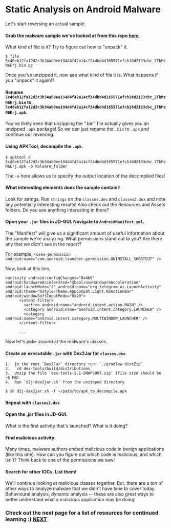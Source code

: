 # Static Analysis on Android Malware

Let's start reversing an actual sample.

#### Grab the malware sample we've looked at from this repo [here](). 

What kind of file is it? Try to figure out how to "unpack" it. 

`$ file 5c40eb12fa12d2c3b34ab0ee194d4f42a14cf24dbd4d165571efcb18d2193cbc_2TbMzN6Erj.bin.gz`

Once you've unzipped it, _now_ see what kind of file it is. What happens if you "unpack" it again!?

#### Rename `5c40eb12fa12d2c3b34ab0ee194d4f42a14cf24dbd4d165571efcb18d2193cbc_2TbMzN6Erj.bin` to `5c40eb12fa12d2c3b34ab0ee194d4f42a14cf24dbd4d165571efcb18d2193cbc_2TbMzN6Erj.apk`.

You've likely seen that unzipping the ".bin" file actually gives you an unzipped `.apk` package! So we can just rename the `.bin` to `.apk` and continue our reversing.

#### Using **APKTool**, decompile the `.apk`.

`$ apktool d 5c40eb12fa12d2c3b34ab0ee194d4f42a14cf24dbd4d165571efcb18d2193cbc_2TbMzN6Erj.apk -o malware_folder` 

The `-o` here allows us to specify the output location of the decompiled files!

#### What interesting elements does the sample contain? 

Look for strings. Run `strings` on the `classes.dex` and `classes2.dex` and note any potentially interesting results! Also check out the Resources and Assets folders. Do you see anything interesting in there?

#### Open your `.jar` files in JD-GUI. Navigate to `AndroidManifest.xml`.

The "Manifest" will give us a significant amount of useful information about the sample we're analyzing. 
What permissions stand out to you? Are there any that we didn't see in the report?

For example, `<uses-permission android:name="com.android.launcher.permission.UNINSTALL_SHORTCUT" />`

Now, look at this line,

```
<activity android:configChanges="0x4b0" android:hardwareAccelerated="@bool/useHardwareAcceleration" android:launchMode="2" android:name="org.telegram.ui.LaunchActivity" android:theme="@style/Theme.AppCompat.Light.NoActionBar" android:windowSoftInputMode="0x20">
      <intent-filter>
        <action android:name="android.intent.action.MAIN" />
        <category android:name="android.intent.category.LAUNCHER" />
        <category android:name="android.intent.category.MULTIWINDOW_LAUNCHER" />
      </intent-filter>
      
      ...
```

Now let's poke around at the malware's classes.

#### Create an executable `.jar` with Dex2Jar for `classes.dex`. 

	1.	In the root `Dex2Jar` directory run: `./gradlew distZip`
	2.	`cd dex-tools/build/distributions`
	3.	Unzip the file `dex-tools-2.1-SNAPSHOT.zip` (file size should be ~5 MB)
	4.	Run `d2j-dex2jar.sh` from the unzipped directory
  
  `$ sh d2j-dex2jar.sh -f ~/path/to/apk_to_decompile.apk`
  
#### Repeat with `classes2.dex`

#### Open the .jar files in JD-GUI.

What is the first activity that's launched? What is it doing?

#### Find malicious activity.

Many times, malware authors embed malicious code in benign applications (like this one). How can you figure out which code is malicious, and which isn't? Think back to one of the permissions we saw! 

#### Search for other IOCs. List them! 

We'll continue looking at malicious classes together. But, there are a _ton_ of other ways to analyze malware that we didn't have time to cover today. Behavioural analysis, dynamic analysis -- these are also great ways to better understand what a malicious application may be doing! 

### Check out the next page for a list of resources for continued learning :) [NEXT](https://github.com/chmodxx/BlackHoodie2018/blob/master/lab/Resources_and_Learning.markdown)
